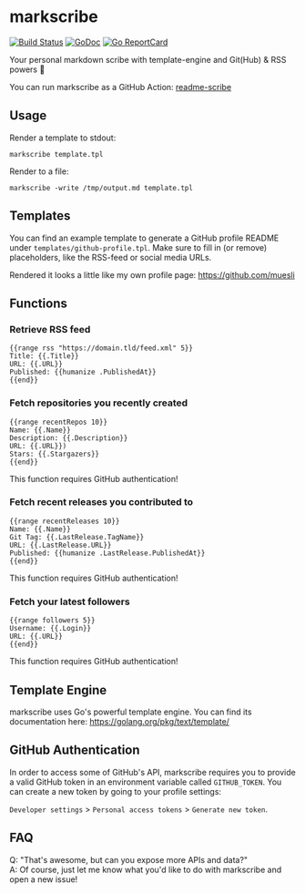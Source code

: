 # markscribe

[![Build Status](https://github.com/muesli/markscribe/workflows/build/badge.svg)](https://github.com/muesli/markscribe/actions)
[![GoDoc](https://godoc.org/github.com/golang/gddo?status.svg)](https://godoc.org/github.com/muesli/markscribe)
[![Go ReportCard](http://goreportcard.com/badge/muesli/markscribe)](http://goreportcard.com/report/muesli/markscribe)

Your personal markdown scribe with template-engine and Git(Hub) & RSS powers 📜

You can run markscribe as a GitHub Action: [readme-scribe](https://github.com/muesli/readme-scribe/)

## Usage

Render a template to stdout:

    markscribe template.tpl

Render to a file:

    markscribe -write /tmp/output.md template.tpl

## Templates

You can find an example template to generate a GitHub profile README under
`templates/github-profile.tpl`. Make sure to fill in (or remove) placeholders,
like the RSS-feed or social media URLs.

Rendered it looks a little like my own profile page: https://github.com/muesli

## Functions

### Retrieve RSS feed

```
{{range rss "https://domain.tld/feed.xml" 5}}
Title: {{.Title}}
URL: {{.URL}}
Published: {{humanize .PublishedAt}}
{{end}}
```

### Fetch repositories you recently created

```
{{range recentRepos 10}}
Name: {{.Name}}
Description: {{.Description}}
URL: {{.URL}})
Stars: {{.Stargazers}}
{{end}}
```

This function requires GitHub authentication!

### Fetch recent releases you contributed to

```
{{range recentReleases 10}}
Name: {{.Name}}
Git Tag: {{.LastRelease.TagName}}
URL: {{.LastRelease.URL}}
Published: {{humanize .LastRelease.PublishedAt}}
{{end}}
```

This function requires GitHub authentication!

### Fetch your latest followers

```
{{range followers 5}}
Username: {{.Login}}
URL: {{.URL}}
{{end}}
```

This function requires GitHub authentication!

## Template Engine

markscribe uses Go's powerful template engine. You can find its documentation
here: https://golang.org/pkg/text/template/

## GitHub Authentication

In order to access some of GitHub's API, markscribe requires you to provide a
valid GitHub token in an environment variable called `GITHUB_TOKEN`. You can
create a new token by going to your profile settings:

`Developer settings` > `Personal access tokens` > `Generate new token`.

## FAQ

Q: "That's awesome, but can you expose more APIs and data?"  
A: Of course, just let me know what you'd like to do with markscribe and open a new issue!
